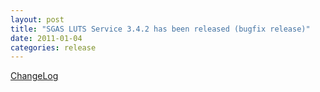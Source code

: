 ```yaml
---
layout: post
title: "SGAS LUTS Service 3.4.2 has been released (bugfix release)"
date: 2011-01-04
categories: release
---
```

[ChangeLog](http://svn.cs.umu.se:8765/sgas/browser/luts/luts3-service/tags/luts-service-3.4.2/ChangeLog)
